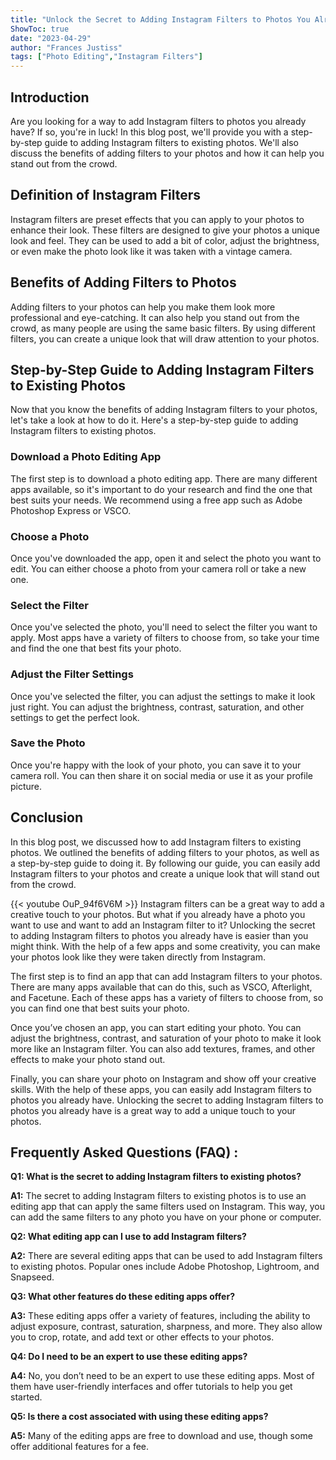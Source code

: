 ```yaml
---
title: "Unlock the Secret to Adding Instagram Filters to Photos You Already Have!"
ShowToc: true 
date: "2023-04-29"
author: "Frances Justiss" 
tags: ["Photo Editing","Instagram Filters"]
---
```

## Introduction

Are you looking for a way to add Instagram filters to photos you already have? If so, you're in luck! In this blog post, we'll provide you with a step-by-step guide to adding Instagram filters to existing photos. We'll also discuss the benefits of adding filters to your photos and how it can help you stand out from the crowd.

## Definition of Instagram Filters

Instagram filters are preset effects that you can apply to your photos to enhance their look. These filters are designed to give your photos a unique look and feel. They can be used to add a bit of color, adjust the brightness, or even make the photo look like it was taken with a vintage camera.

## Benefits of Adding Filters to Photos

Adding filters to your photos can help you make them look more professional and eye-catching. It can also help you stand out from the crowd, as many people are using the same basic filters. By using different filters, you can create a unique look that will draw attention to your photos.

## Step-by-Step Guide to Adding Instagram Filters to Existing Photos

Now that you know the benefits of adding Instagram filters to your photos, let's take a look at how to do it. Here's a step-by-step guide to adding Instagram filters to existing photos.

### Download a Photo Editing App

The first step is to download a photo editing app. There are many different apps available, so it's important to do your research and find the one that best suits your needs. We recommend using a free app such as Adobe Photoshop Express or VSCO.

### Choose a Photo

Once you've downloaded the app, open it and select the photo you want to edit. You can either choose a photo from your camera roll or take a new one.

### Select the Filter

Once you've selected the photo, you'll need to select the filter you want to apply. Most apps have a variety of filters to choose from, so take your time and find the one that best fits your photo.

### Adjust the Filter Settings

Once you've selected the filter, you can adjust the settings to make it look just right. You can adjust the brightness, contrast, saturation, and other settings to get the perfect look.

### Save the Photo

Once you're happy with the look of your photo, you can save it to your camera roll. You can then share it on social media or use it as your profile picture.

## Conclusion

In this blog post, we discussed how to add Instagram filters to existing photos. We outlined the benefits of adding filters to your photos, as well as a step-by-step guide to doing it. By following our guide, you can easily add Instagram filters to your photos and create a unique look that will stand out from the crowd.

{{< youtube OuP_94f6V6M >}} 
Instagram filters can be a great way to add a creative touch to your photos. But what if you already have a photo you want to use and want to add an Instagram filter to it? Unlocking the secret to adding Instagram filters to photos you already have is easier than you might think. With the help of a few apps and some creativity, you can make your photos look like they were taken directly from Instagram. 

The first step is to find an app that can add Instagram filters to your photos. There are many apps available that can do this, such as VSCO, Afterlight, and Facetune. Each of these apps has a variety of filters to choose from, so you can find one that best suits your photo. 

Once you’ve chosen an app, you can start editing your photo. You can adjust the brightness, contrast, and saturation of your photo to make it look more like an Instagram filter. You can also add textures, frames, and other effects to make your photo stand out. 

Finally, you can share your photo on Instagram and show off your creative skills. With the help of these apps, you can easily add Instagram filters to photos you already have. Unlocking the secret to adding Instagram filters to photos you already have is a great way to add a unique touch to your photos.

## Frequently Asked Questions (FAQ) :
**Q1: What is the secret to adding Instagram filters to existing photos?**

**A1:** The secret to adding Instagram filters to existing photos is to use an editing app that can apply the same filters used on Instagram. This way, you can add the same filters to any photo you have on your phone or computer.

**Q2: What editing app can I use to add Instagram filters?**

**A2:** There are several editing apps that can be used to add Instagram filters to existing photos. Popular ones include Adobe Photoshop, Lightroom, and Snapseed.

**Q3: What other features do these editing apps offer?**

**A3:** These editing apps offer a variety of features, including the ability to adjust exposure, contrast, saturation, sharpness, and more. They also allow you to crop, rotate, and add text or other effects to your photos.

**Q4: Do I need to be an expert to use these editing apps?**

**A4:** No, you don’t need to be an expert to use these editing apps. Most of them have user-friendly interfaces and offer tutorials to help you get started.

**Q5: Is there a cost associated with using these editing apps?**

**A5:** Many of the editing apps are free to download and use, though some offer additional features for a fee.


